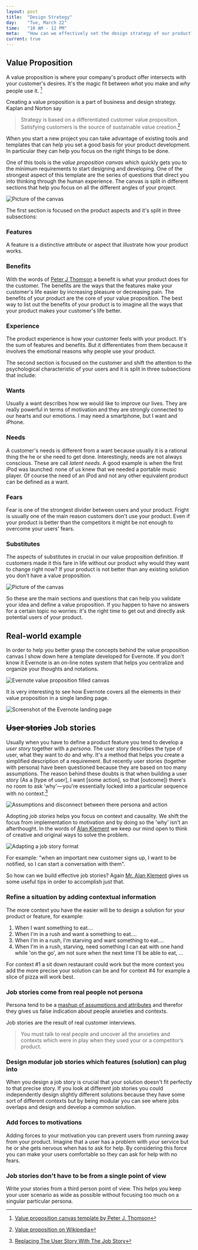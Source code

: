 ```yaml
---
layout: post
title:  "Design Strategy"
day:    "Tue, March 22"
time:   "10 AM - 12 PM"
meta:   "How can we effectively set the design strategy of our product? With tools like value proposition definition, <del>user stories and persona</del> and job stories that help us keep on track"
current: true
---
```


## Value Proposition

A value proposition is where your company's product offer intersects with your customer's desires. It's the magic fit between _what_ you make and _why_ people use it. [^1]

Creating a value proposition is a part of business and design strategy. Kaplan and Norton say

> Strategy is based on a differentiated customer value proposition. Satisfying customers is the source of sustainable value creation.[^2]

When you start a new project you can take advantage of existing tools and templates that can help you set a good basis for your product development. In particular they can help you focus on the right things to be done.

One of this tools is the _value proposition canvas_ which quickly gets you to the minimum requirements to start designing and developing. One of the strongest aspect of this template are the series of questions that direct you into thinking through the human experience. The canvas is split in different sections that help you focus on all the different angles of your project. 

![Picture of the canvas](../uploads/2016/03/value-proposition-canvas.jpg)

The first section is focused on the product aspects and it's split in three subsections: 

### Features

A feature is a distinctive attribute or aspect that illustrate how your product works. 

### Benefits

With the words of [Peter J Thomson](http://www.peterjthomson.com/2013/11/value-proposition-canvas/) a benefit is what your product does for the customer. The benefits are the ways that the features make your customer's life easier by increasing pleasure or decreasing pain. The benefits of your product are the core of your value proposition. The best way to list out the benefits of your product is to imagine all the ways that your product makes your customer's life better.

### Experience

The product experience is how your customer feels with your product. It's the sum of features and benefits. But it differentiates from them because it involves the emotional reasons why people use your product.

The second section is focused on the customer and shift the attention to the psychological characteristic of your users and it is split in three subsections that include: 

### Wants

Usually a want describes how we would like to improve our lives. They are really powerful in terms of motivation and they are strongly connected to our hearts and our emotions. I may need a smartphone, but I want and iPhone. 

### Needs

A customer's needs is different from a want because usually it is a rational thing the he or she need to get done. Interestingly, needs are not always conscious. These are call _latent needs_. A good example is when the first iPod was launched: none of us knew that we needed a portable music player. Of course the need of an iPod and not any other equivalent product can be defined as a want.

### Fears

Fear is one of the strongest divider between users and your product. Fright is usually one of the main reason customers don't use your product. Even if your product is better than the competitors it might be not enough to overcome your users' fears.

### Substitutes

The aspects of substitutes in crucial in our value proposition definition. If customers made it this fare in life without our product why would they want to change right now? If your product is not better than any existing solution you don't have a value proposition.

![Picture of the canvas](../uploads/2016/03/value-proposition-canvas-2.jpg)

So these are the main sections and questions that can help you validate your idea and define a value proposition. If you happen to have no answers for a certain topic no worries: it's the right time to get out and directly ask potential users of your product.

## Real-world example

In order to help you better grasp the concepts behind the value proposition canvas I show down here a template developed for Evernote. If you don't know it Evernote is an on-line notes system that helps you centralize and organize your thoughts and notations. 

![Evernote value proposition filled canvas](../uploads/2016/03/value-proposition-canvas-evernote.jpg)

It is very interesting to see how Evernote covers all the elements in their value proposition in a single landing page.

![Screenshot of the Evernote landing page](../uploads/2016/03/evernote-homepage.jpg)

## <del>User stories</del> Job stories

Usually when you have to define a product feature you tend to develop a _user story_ together with a _persona_. The user story describes the type of user, what they want to do and why. It's a method that helps you create a simplified description of a requirement. But recently user stories (together with persona) have been questioned because they are based on too many assumptions. The reason behind these doubts is that when building a user story (As a [type of user], I want [some action], so that [outcome]) there's no room to ask 'why'— you're essentially locked into a particular sequence with no context.[^3]

![Assumptions and disconnect between there persona and action](../uploads/2016/03/user-story.jpg)

Adopting _job stories_ helps you focus on context and causality. We shift the focus from implementation to motivation and by doing so the 'why' isn't an afterthought. In the words of [Alan Klement](https://medium.com/the-job-to-be-done/replacing-the-user-story-with-the-job-story-af7cdee10c27#.g26x8096q) we keep our mind open to think of creative and original ways to solve the problem.

![Adapting a job story format](../uploads/2016/03/job-story.jpg)

For example: "when an important new customer signs up, I want to be notified, so I can start a conversation with them".

So how can we build effective job stories? Again [Mr. Alan Klement](https://medium.com/the-job-to-be-done/5-tips-for-writing-a-job-story-7c9092911fc9#.6rvbrkq4c) gives us some useful tips in order to accomplish just that.

### Refine a situation by adding contextual information

The more context you have the easier will be to design a solution for your product or feature, for example:

1. When I want something to eat….
2. When I'm in a rush and want a something to eat….
3. When I'm in a rush, I'm starving and want something to eat….
4. When I'm in a rush, starving, need something I can eat with one hand while 'on the go', am not sure when the next time I'll be able to eat, …

For context #1 a sit down restaurant could work but the more context you add the more precise your solution can be and for context #4 for example a slice of pizza will work best. 

### Job stories come from real people not persona

Persona tend to be a [mashup of assumptions and attributes](http://alanklement.blogspot.it/2013/03/focus-on-relationships-skip-personas.html) and therefor they gives us false indication about people anxieties and contexts. 

Job stories are the result of real customer interviews.

> You must talk to real people and uncover all the anxieties and contexts which were in play when they used your or a competitor’s product.

### Design modular job stories which features (solution) can plug into

When you design a job story is crucial that your solution doesn't fit perfectly to that precise story. If you look at different job stories you could independently design slightly different solutions because they have some sort of different contexts but by being modular you can see where jobs overlaps and design and develop a common solution.

### Add forces to motivations

Adding forces to your motivation you can prevent users from running away from your product. Imagine that a user has a problem with your service but he or she gets nervous when has to ask for help. By considering this force you can make your users comfortable so they can ask for help with no fears. 

### Job stories don't have to be from a single point of view

Write your stories from a third person point of view. This helps you keep your user scenario as wide as possible without focusing too much on a singular particular persona.

[^1]: [Value proposition canvas template by Peter J. Thomson](http://www.peterjthomson.com/2013/11/value-proposition-canvas/)
[^2]: [Value proposition on Wikipedia](https://en.wikipedia.org/wiki/Value_proposition)
[^3]: [Replacing The User Story With The Job Story](https://medium.com/the-job-to-be-done/replacing-the-user-story-with-the-job-story-af7cdee10c27#.g26x8096q)